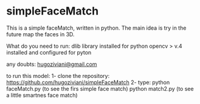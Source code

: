 # simpleFaceMatch
This is a simple faceMatch, written in python. The main idea is try in the future map the faces in 3D.

What do you need to run:
dlib library installed for python
opencv > v.4 installed and configured for pyton

any doubts: hugoziviani@gmail.com

to run this model:
1- clone the repository:
  https://github.com/hugoziviani/simpleFaceMatch
2- type:
  python faceMatch.py (to see the firs simple face match)
  python match2.py (to see a little smartnes face match)

